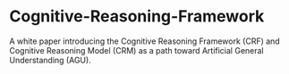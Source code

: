 # Cognitive-Reasoning-Framework
A white paper introducing the Cognitive Reasoning Framework (CRF) and Cognitive Reasoning Model (CRM) as a path toward Artificial General Understanding (AGU).
